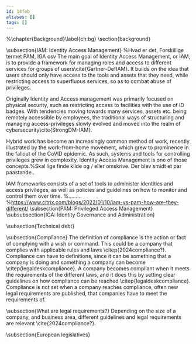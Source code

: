 ```yaml
---
id: 14feb
aliases: []
tags: []
---
```


%\chapter{Background}\label{ch:bg}
\section{background}


\subsection{IAM: Identity Access Management}
%Hvad er det, Forskillige termet PAM, IGA osv 
The main goal of Identity Access Management, or IAM, is to provide a framework for managing roles and access to different services for groups of users\cite{Gartner-DefIAM}. It builds on the idea that users should only have access to the tools and assets that they need, while restricting access to superfluous services, so as to combat abuse of privileges.

Originally Identity and Access management was primarily focused on physical security, such as restricting access to facilities with the use of ID badges. With tendencies moving towards many services, assets etc. being remotely accessible by employees, the traditional ways of structuring and managing access-privileges slowly evolved and moved into the realm of cybersecurity\cite{StrongDM-IAM}. 

Hybrid work has become an increasingly common method of work, recently illustrated by the work-from-home movement, which grew to prominence in the fallout of the CoVID epidemic. As such, systems and tools for controlling privileges grew in complexity. Identity Access Management is one of those concepts.%Skal lige finde kilde og / eller omskrive. Der blev smidt et par paastande..

IAM frameworks consists of a set of tools to administer identities and access privileges, as well as policies and guidelines on how to monitor and control them over time. %.........
%https://www.citrix.com/blogs/2022/01/10/iam-vs-pam-how-are-they-different/
\subsection{PAM: Privileged Access Management}
\subsubsection{IGA: Identity Governance and Administration}

\subsection{Technical debt}

\subsection{Compliance}
 The definition of compliance is the action or fact of complying with a wish or command. This could be a company that complies with applicable rules and laws \citep{2024compliance?}. Compliance can have to definitions, since it can be something that a company is doing and something a company can become \citep{legaldeskcompliance}. A company becomes compliant when it meets the requirements of the different laws, and it does this by setting clear guidelines on how compliance can be reached \citep{legaldeskcompliance}. Compliance is not set when a company reaches compliance, often new legal requirements are published, that companies have to meet the requirements of. 

 \subsection{What are legal requirements?}
Depending on the size of a company, and business area, different guidelines and legal requirements are relevant \cite{2024compliance?}.  


 \subsection{European legislatives}
